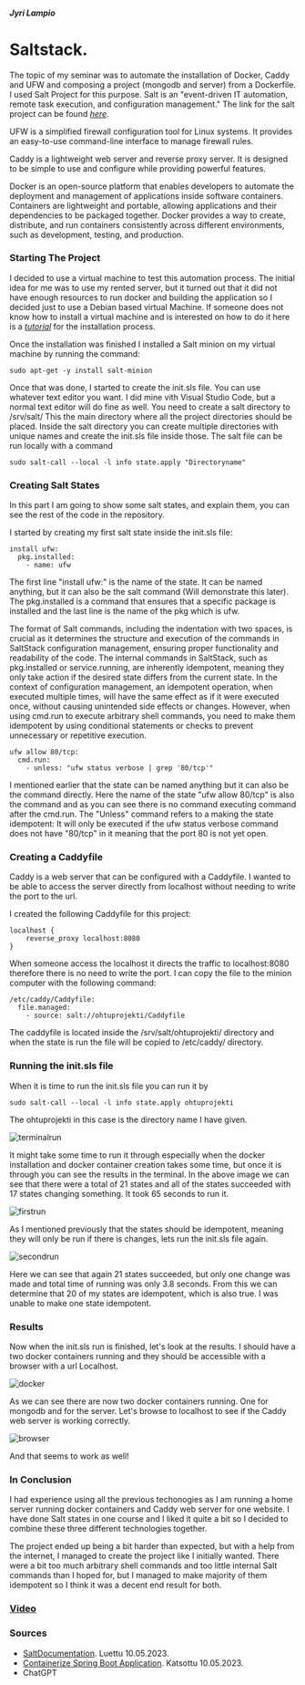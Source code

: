 ##### Jyri Lampio

# Saltstack.


The topic of my seminar was to automate the installation of Docker, Caddy and UFW and composing a project (mongodb and server) from a Dockerfile. I used Salt Project for this purpose. Salt is an "event-driven IT automation, remote task execution, and configuration management." The link for the salt project can be found *[here](https://saltproject.io/)*.

UFW is a simplified firewall configuration tool for Linux systems. It provides an easy-to-use command-line interface to manage firewall rules. 

Caddy is a lightweight web server and reverse proxy server. It is designed to be simple to use and configure while providing powerful features.

Docker is an open-source platform that enables developers to automate the deployment and management of applications inside software containers. Containers are lightweight and portable, allowing applications and their dependencies to be packaged together. Docker provides a way to create, distribute, and run containers consistently across different environments, such as development, testing, and production.


### Starting The Project

I decided to use a virtual machine to test this automation process. The initial idea for me was to use my rented server, but it turned out that it did not have enough resources to run docker and building the application so I decided just to use a Debian based virtual Machine. If someone does not know how to install a virtual machine and is interested on how to do it here is a *[tutorial](https://jyridoingthings.wordpress.com/2022/01/23/etcetera/)* for the installation process.

Once the installation was finished I installed a Salt minion on my virtual machine by running the command:

	sudo apt-get -y install salt-minion

Once that was done, I started to create the init.sls file. You can use whatever text editor you want. I did mine vith Visual Studio Code, but a normal text editor will do fine as well. You need to create a salt directory to /srv/salt/ This the main directory where all the project directories should be placed. Inside the salt directory you can create multiple directories with unique names and create the init.sls file inside those. The salt file can be run locally with a command

	sudo salt-call --local -l info state.apply "Directoryname"


### Creating Salt States


In this part I am going to show some salt states, and explain them, you can see the rest of the code in the repository. 

I started by creating my first salt state inside the init.sls file:

	install ufw:
	  pkg.installed:
	    - name: ufw

The first line "install ufw:" is the name of the state. It can be named anything, but it can also be the salt command (Will demonstrate this later). The pkg.installed is a command that ensures that a specific package is installed and the last line is the name of the pkg which is ufw.

The format of Salt commands, including the indentation with two spaces, is crucial as it determines the structure and execution of the commands in SaltStack configuration management, ensuring proper functionality and readability of the code. The internal commands in SaltStack, such as pkg.installed or service.running, are inherently idempotent, meaning they only take action if the desired state differs from the current state. In the context of configuration management, an idempotent operation, when executed multiple times, will have the same effect as if it were executed once, without causing unintended side effects or changes. However, when using cmd.run to execute arbitrary shell commands, you need to make them idempotent by using conditional statements or checks to prevent unnecessary or repetitive execution. 

	ufw allow 80/tcp:
	  cmd.run:
	    - unless: "ufw status verbose | grep '80/tcp'"

I mentioned earlier that the state can be named anything but it can also be the command directly. Here the name of the state "ufw allow 80/tcp" is also the command and as you can see there is no command executing command after the cmd.run. The "Unless" command refers to a making the state idempotent: It will only be executed if the ufw status verbose command does not have "80/tcp" in it meaning that the port 80 is not yet open.



### Creating a Caddyfile

Caddy is a web server that can be configured with a Caddyfile. I wanted to be able to access the server directly from localhost without needing to write the port to the url.

I created the following Caddyfile for this project:

	localhost {
	    reverse_proxy localhost:8080
	}

When someone access the localhost it directs the traffic to localhost:8080 therefore there is no need to write the port. I can copy the file to the minion computer with the following command:

	/etc/caddy/Caddyfile:
	  file.managed:
	    - source: salt://ohtuprojekti/Caddyfile

The caddyfile is located inside the /srv/salt/ohtuprojekti/ directory and when the state is run the file will be copied to /etc/caddy/ directory.


### Running the init.sls file

When it is time to run the init.sls file you can run it by

	sudo salt-call --local -l info state.apply ohtuprojekti

The ohtuprojekti in this case is the directory name I have given.

![terminalrun](images/terminalrun.png)

It might take some time to run it through especially when the docker installation and docker container creation takes some time, but once it is through you can see the results in the terminal. In the above image we can see that there were a total of 21 states and all of the states succeeded with 17 states changing something. It took 65 seconds to run it.


![firstrun](images/firstrun.png)


As I mentioned previously that the states should be idempotent, meaning they will only be run if there is changes, lets run the init.sls file again.

![secondrun](images/secondrun.png)

Here we can see that again 21 states succeeded, but only one change was made and total time of running was only 3.8 seconds. From this we can determine that 20 of my states are idempotent, which is also true. I was unable to make one state idempotent. 

### Results

Now when the init.sls run is finished, let's look at the results. I should have a two docker containers running and they should be accessible with a browser with a url Localhost.

![docker](images/docker.png)

As we can see there are now two docker containers running. One for mongodb and for the server. Let's browse to localhost to see if the Caddy web server is working correctly. 

![browser](images/browser.png)

And that seems to work as well!

### In Conclusion

I had experience using all the previous techonogies as I am running a home server running docker containers and Caddy web server for one website. I have done Salt states in one course and I liked it quite a bit so I decided to combine these three different technologies together.

The project ended up being a bit harder than expected, but with a help from the internet, I managed to create the project like I initially wanted. There were a bit too much arbitrary shell commands and too little internal Salt commands than I hoped for, but I managed to make majority of them idempotent so I think it was a decent end result for both.


### [Video](https://haagahelia-my.sharepoint.com/personal/bgo801_myy_haaga-helia_fi/_layouts/15/stream.aspx?id=%2Fpersonal%2Fbgo801_myy_haaga-helia_fi%2FDocuments%2FKazam_screencast_00006.mp4)

### Sources

- [SaltDocumentation](https://docs.saltproject.io/en/latest/contents.html). Luettu 10.05.2023.
- [Containerize Spring Boot Application](https://www.youtube.com/watch?v=-9c6EeUbzgQ). Katsottu 10.05.2023.
- ChatGPT
